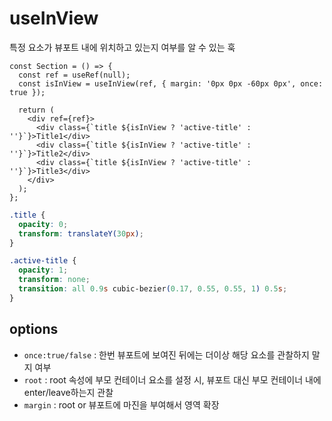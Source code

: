 # useInView

특정 요소가 뷰포트 내에 위치하고 있는지 여부를 알 수 있는 훅

```tsx
const Section = () => {
  const ref = useRef(null);
  const isInView = useInView(ref, { margin: '0px 0px -60px 0px', once: true });

  return (
    <div ref={ref}>
      <div class={`title ${isInView ? 'active-title' : ''}`}>Title1</div>
      <div class={`title ${isInView ? 'active-title' : ''}`}>Title2</div>
      <div class={`title ${isInView ? 'active-title' : ''}`}>Title3</div>
    </div>
  );
};
```

```css
.title {
  opacity: 0;
  transform: translateY(30px);
}

.active-title {
  opacity: 1;
  transform: none;
  transition: all 0.9s cubic-bezier(0.17, 0.55, 0.55, 1) 0.5s;
}
```

## options

- `once:true/false` : 한번 뷰포트에 보여진 뒤에는 더이상 해당 요소를 관찰하지 말지 여부
- `root` : root 속성에 부모 컨테이너 요소를 설정 시, 뷰포트 대신 부모 컨테이너 내에 enter/leave하는지 관찰
- `margin` : root or 뷰포트에 마진을 부여해서 영역 확장
